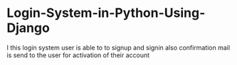 # Login-System-in-Python-Using-Django
I this login system user is able to to signup and signin also confirmation mail is send to the user for activation of their account 
